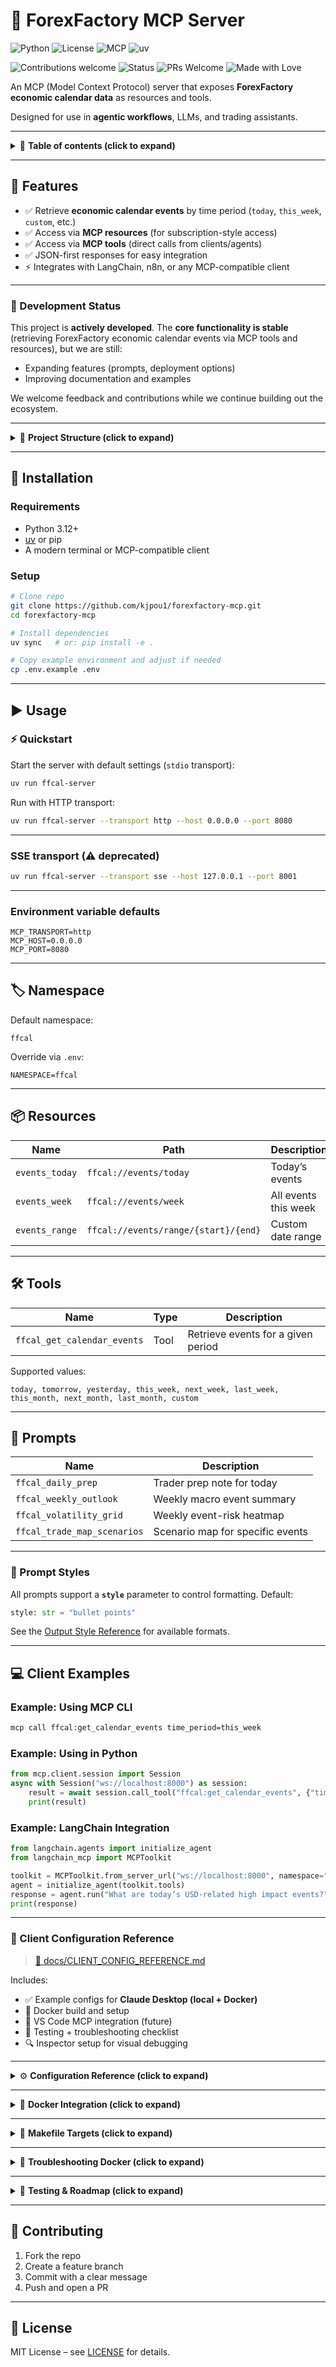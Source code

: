 # 📅 ForexFactory MCP Server

![Python](https://img.shields.io/badge/python-3.12+-blue.svg)
![License](https://img.shields.io/badge/license-MIT-green.svg)
![MCP](https://img.shields.io/badge/MCP-Server-orange)
![uv](https://img.shields.io/badge/packaging-uv-purple)

![Contributions welcome](https://img.shields.io/badge/contributions-welcome-brightgreen.svg)
![Status](https://img.shields.io/badge/status-active-success.svg)
![PRs Welcome](https://img.shields.io/badge/PRs-welcome-blue.svg)
![Made with Love](https://img.shields.io/badge/made%20with-%E2%9D%A4-red.svg)

An MCP (Model Context Protocol) server that exposes **ForexFactory economic calendar data** as resources and tools.

Designed for use in **agentic workflows**, LLMs, and trading assistants.


---

<details>
<summary>📂 <strong>Table of contents (click to expand)</strong></summary>
  
- [📅 ForexFactory MCP Server](#-forexfactory-mcp-server)
  - [](#)
  - [🚀 Features](#-features)
    - [📌 Development Status](#-development-status)
  - [🔧 Installation](#-installation)
    - [Requirements](#requirements)
    - [Setup](#setup)
  - [▶️ Usage](#️-usage)
    - [⚡ Quickstart](#-quickstart)
    - [SSE transport (⚠️ deprecated)](#sse-transport-️-deprecated)
    - [Environment variable defaults](#environment-variable-defaults)
  - [🏷️ Namespace](#️-namespace)
  - [📦 Resources](#-resources)
  - [🛠️ Tools](#️-tools)
  - [📝 Prompts](#-prompts)
    - [🧩 Prompt Styles](#-prompt-styles)
  - [💻 Client Examples](#-client-examples)
    - [Example: Using MCP CLI](#example-using-mcp-cli)
    - [Example: Using in Python](#example-using-in-python)
    - [Example: LangChain Integration](#example-langchain-integration)
    - [📘 Client Configuration Reference](#-client-configuration-reference)
  - [⚙️ Configuration](#️-configuration)
    - [Example `.env`](#example-env)
  - [🐳 Docker Integration](#-docker-integration)
    - [🐍 1. `uv` or dependency install fails](#-1-uv-or-dependency-install-fails)
    - [⚡ 2. Server exits immediately](#-2-server-exits-immediately)
    - [🌐 3. Port in use](#-3-port-in-use)
    - [🔐 4. Browser fails](#-4-browser-fails)
  - [🧪 Testing](#-testing)
  - [📊 Roadmap](#-roadmap)
  - [🤝 Contributing](#-contributing)
  - [📜 License](#-license)

</details>

---

## 🚀 Features

* ✅ Retrieve **economic calendar events** by time period (`today`, `this_week`, `custom`, etc.)
* ✅ Access via **MCP resources** (for subscription-style access)
* ✅ Access via **MCP tools** (direct calls from clients/agents)
* ✅ JSON-first responses for easy integration
* ⚡ Integrates with LangChain, n8n, or any MCP-compatible client

---

### 📌 Development Status

This project is **actively developed**.
The **core functionality is stable** (retrieving ForexFactory economic calendar events via MCP tools and resources), but we are still:

* Expanding features (prompts, deployment options)
* Improving documentation and examples

We welcome feedback and contributions while we continue building out the ecosystem.

---

<details>
<summary>📂 <strong>Project Structure (click to expand)</strong></summary>

```
forexfactory-mcp/
│── src/forexfactory_mcp/   # Main package
│   ├── models/             # Schemas & enums
│   ├── services/           # Scraper + data normalization
│   ├── tools/              # MCP tool definitions
│   ├── resources/          # MCP resource definitions
│   ├── prompts/            # Prompt templates (optional MCP prompts)
│   ├── utils/              # Shared helpers & config
│   └── server.py           # FastMCP server entrypoint
│
│── examples/               # Example clients
│── tests/                  # Unit tests
│── .env.example            # Copy to .env for config
│── pyproject.toml          # Dependencies & metadata
│── README.md               # Documentation
│── .python-version         # Python version pin (3.12)
```

*(See repo for full details — this is a high-level layout for contributors.)*

</details>

---

## 🔧 Installation

### Requirements

* Python 3.12+
* [uv](https://github.com/astral-sh/uv) or pip
* A modern terminal or MCP-compatible client

### Setup

```bash
# Clone repo
git clone https://github.com/kjpou1/forexfactory-mcp.git
cd forexfactory-mcp

# Install dependencies
uv sync   # or: pip install -e .

# Copy example environment and adjust if needed
cp .env.example .env
```

---

## ▶️ Usage

### ⚡ Quickstart

Start the server with default settings (`stdio` transport):

```bash
uv run ffcal-server
```

Run with HTTP transport:

```bash
uv run ffcal-server --transport http --host 0.0.0.0 --port 8080
```

---

### SSE transport (⚠️ deprecated)

```bash
uv run ffcal-server --transport sse --host 127.0.0.1 --port 8001
```

---

### Environment variable defaults

```env
MCP_TRANSPORT=http
MCP_HOST=0.0.0.0
MCP_PORT=8080
```

---

## 🏷️ Namespace

Default namespace:

```
ffcal
```

Override via `.env`:

```env
NAMESPACE=ffcal
```

---

## 📦 Resources

| Name           | Path                                 | Description          |
| -------------- | ------------------------------------ | -------------------- |
| `events_today` | `ffcal://events/today`               | Today’s events       |
| `events_week`  | `ffcal://events/week`                | All events this week |
| `events_range` | `ffcal://events/range/{start}/{end}` | Custom date range    |

---

## 🛠️ Tools

| Name                        | Type | Description                        |
| --------------------------- | ---- | ---------------------------------- |
| `ffcal_get_calendar_events` | Tool | Retrieve events for a given period |

Supported values:

```
today, tomorrow, yesterday, this_week, next_week, last_week, this_month, next_month, last_month, custom
```

---

## 📝 Prompts

| Name                        | Description                      |
| --------------------------- | -------------------------------- |
| `ffcal_daily_prep`          | Trader prep note for today       |
| `ffcal_weekly_outlook`      | Weekly macro event summary       |
| `ffcal_volatility_grid`     | Weekly event-risk heatmap        |
| `ffcal_trade_map_scenarios` | Scenario map for specific events |

---

### 🧩 Prompt Styles

All prompts support a **`style`** parameter to control formatting.
Default:

```python
style: str = "bullet points"
```

See the [Output Style Reference](docs/OUTPUT_STYLE_REFERENCE.md) for available formats.

---

## 💻 Client Examples

### Example: Using MCP CLI

```bash
mcp call ffcal:get_calendar_events time_period=this_week
```

### Example: Using in Python

```python
from mcp.client.session import Session
async with Session("ws://localhost:8000") as session:
    result = await session.call_tool("ffcal:get_calendar_events", {"time_period": "today"})
    print(result)
```

### Example: LangChain Integration

```python
from langchain.agents import initialize_agent
from langchain_mcp import MCPToolkit

toolkit = MCPToolkit.from_server_url("ws://localhost:8000", namespace="ffcal")
agent = initialize_agent(toolkit.tools)
response = agent.run("What are today’s USD-related high impact events?")
print(response)
```

---

### 📘 Client Configuration Reference

> [📖 docs/CLIENT_CONFIG_REFERENCE.md](docs/CLIENT_CONFIG_REFERENCE.md)

Includes:

* ✅ Example configs for **Claude Desktop (local + Docker)**
* 🐳 Docker build and setup
* 🧩 VS Code MCP integration (future)
* 🧪 Testing + troubleshooting checklist
* 🔍 Inspector setup for visual debugging

---

<details>
<summary>⚙️ <strong>Configuration Reference (click to expand)</strong></summary>

## ⚙️ Configuration

| Variable             | Default      | Description                             |
| -------------------- | ------------ | --------------------------------------- |
| `NAMESPACE`          | `ffcal`      | Namespace prefix                        |
| `MCP_TRANSPORT`      | `stdio`      | Transport type (`stdio`, `http`, `sse`) |
| `MCP_HOST`           | `127.0.0.1`  | Host for HTTP/SSE                       |
| `MCP_PORT`           | `8000`       | Port for HTTP/SSE                       |
| `SCRAPER_TIMEOUT_MS` | `5000`       | Playwright timeout                      |
| `LOCAL_TIMEZONE`     | System local | Timezone override                       |

---

### Example `.env`

```env
MCP_TRANSPORT=http
MCP_HOST=0.0.0.0
MCP_PORT=8080
NAMESPACE=ffcal
```

</details>

---

<details>
<summary>🐳 <strong>Docker Integration (click to expand)</strong></summary>

## 🐳 Docker Integration

Supports both **stdio** (default) and **HTTP/SSE**.

```bash
docker compose build
docker compose up forexfactory_mcp
```

Runs MCP server and exposes it on **port 8000**.

</details>

---

<details>
<summary>🧰 <strong>Makefile Targets (click to expand)</strong></summary>

| Target           | Description               |
| ---------------- | ------------------------- |
| `make build`     | Build Docker image        |
| `make run-http`  | Run server in HTTP mode   |
| `make run-stdio` | Run in stdio mode         |
| `make dev-http`  | Inspect via MCP Inspector |
| `make stop`      | Stop containers           |

</details>

---

<details>
<summary>🧩 <strong>Troubleshooting Docker (click to expand)</strong></summary>

### 🐍 1. `uv` or dependency install fails

Run:

```bash
docker compose build --no-cache forexfactory_mcp
```

### ⚡ 2. Server exits immediately

Switch to:

```bash
make run-http
```

### 🌐 3. Port in use

Change port:

```bash
docker compose run --rm -e MCP_PORT=8080 forexfactory_mcp
```

### 🔐 4. Browser fails

Install Chromium:

```bash
docker compose run forexfactory_mcp playwright install chromium
```

</details>

---

<details>
<summary>🧪 <strong>Testing & Roadmap (click to expand)</strong></summary>

## 🧪 Testing

```bash
pytest -v
```

## 📊 Roadmap

* [ ] Event filters by **currency** and **impact**
* [ ] Historical backfill
* [ ] MCP prompt expansions
* [ ] Cloud-ready deployment

</details>

---

## 🤝 Contributing

1. Fork the repo
2. Create a feature branch
3. Commit with a clear message
4. Push and open a PR

---

## 📜 License

MIT License – see [LICENSE](./LICENSE) for details.

